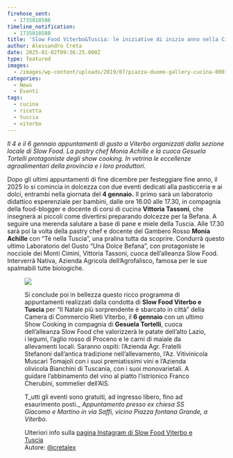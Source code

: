 ```yaml
---
firehose_sent:
  - 1735810586
timeline_notification:
  - 1735810588
title: 'Slow Food Viterbo&Tuscia: le iniziative di inizio anno nella Città dei Papi'
author: Alessandro Creta
date: 2025-01-02T09:36:25.000Z
type: featured
images:
  - /images/wp-content/uploads/2019/07/piazza-duomo-gallery-cucina-00015-hd.webp
categories:
  - News
  - Eventi
tags:
  - cucina
  - ricetta
  - tuscia
  - viterbo
---
```


*Il 4 e il 6 gennaio appuntamenti di gusto a Viterbo organizzati dalla sezione locale di Slow Food. La pastry chef Monia Achille e la cuoca Gesuela Tortelli protagoniste degli show cooking.* *In vetrina le eccellenze agroalimentari della provincia e i loro produttori.*

Dopo gli ultimi appuntamenti di fine dicembre per festeggiare fine anno, il 2025 lo si comincia in dolcezza con due eventi dedicati alla pasticceria e ai dolci, entrambi nella giornata del **4 gennaio.** Il primo sarà un laboratorio didattico esperenziale per bambini, dalle ore 16.00 alle 17.30, in compagnia della food-blogger e docente di corsi di cucina **Vittoria Tassoni**, che insegnerà ai piccoli come divertirsi preparando dolcezze per la Befana. A seguire una merenda salutare a base di pane e miele della Tuscia. Alle 17.30 sarà poi la volta della pastry chef e docente del Gambero Rosso **Monia Achille** con “Tè nella Tuscia”, una pralina tutta da scoprire. Condurrà questo ultimo Laboratorio del Gusto “Una Dolce Befana”, con protagoniste le nocciole dei Monti Cimini, Vittoria Tassoni, cuoca dell’alleanza Slow Food. Interverrà Nativa, Azienda Agricola dell’Agrofalisco, famosa per le sue spalmabili tutte biologiche.<figure class="wp-block-image aligncenter size-large is-resized">

![](/images/wp-content/uploads/2025/01/la-befana-vien-mangiando.webp)

Si conclude poi in bellezza questo ricco programma di appuntamenti realizzati dalla condotta di **Slow Food Viterbo e Tuscia** per “Il Natale più sorprendente è sbarcato in città” della Camera di Commercio Rieti Viterbo, il **6 gennaio** con un ultimo Show Cooking in compagnia di **Gesuela Tortelli**, cuoca dell’alleanza Slow Food che valorizzerà le patate dell’alto Lazio, i legumi, l’aglio rosso di Proceno e le carni di maiale da allevamenti locali. Saranno ospiti: l’Azienda Agr. Fratelli Stefanoni dall’antica tradizione nell’allevamento, l’Az. Vitivinicola Muscari Tomajoli con i suoi premiatissimi vini e l’Azienda olivicola Bianchini di Tuscania, con i suoi monovarietali. A guidare l’abbinamento del vino al piatto l’istrionico Franco Cherubini, sommelier dell’AIS.

T\_utti gli eventi sono gratuiti, ad ingresso libero, fino ad esaurimento posti.\_ *Appuntamento presso ex chiesa SS Giacomo e Martino in via Saffi, vicino Piazza fontana Grande, a Viterbo*.

Ulteriori info sulla <a href="https://www.instagram.com/slowfoodviterboetuscia/" target="_blank" rel="noreferrer noopener">pagina Instagram di Slow Food Viterbo e Tuscia</a>\
Autore: <a href="https://www.instagram.com/cretalex/" target="_blank" rel="noreferrer noopener">@cretalex</a>
